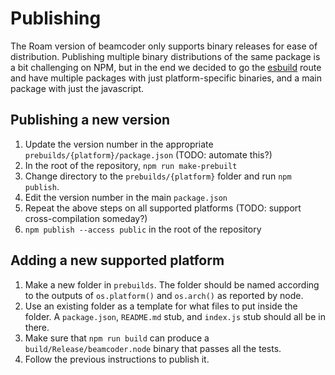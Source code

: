 # Publishing

The Roam version of beamcoder only supports binary releases for ease of
distribution. Publishing multiple binary distributions of the same package is a
bit challenging on NPM, but in the end we decided to go the
[esbuild](https://github.com/evanw/esbuild) route and have multiple packages
with just platform-specific binaries, and a main package with just the
javascript.

## Publishing a new version

1. Update the version number in the appropriate
   `prebuilds/{platform}/package.json` (TODO: automate this?)
2. In the root of the repository, `npm run make-prebuilt`
3. Change directory to the `prebuilds/{platform}` folder and run `npm publish`.
4. Edit the version number in the main `package.json`
5. Repeat the above steps on all supported platforms (TODO: support
   cross-compilation someday?)
6. `npm publish --access public` in the root of the repository

## Adding a new supported platform

1. Make a new folder in `prebuilds`. The folder should be named according to
   the outputs of `os.platform()` and `os.arch()` as reported by node.
2. Use an existing folder as a template for what files to put inside the
   folder. A `package.json`, `README.md` stub, and `index.js` stub should all
   be in there.
3. Make sure that `npm run build` can produce a `build/Release/beamcoder.node`
   binary that passes all the tests.
4. Follow the previous instructions to publish it.
